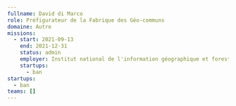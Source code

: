 ```yaml
---
fullname: David di Marco
role: Préfigurateur de la Fabrique des Géo-communs
domaine: Autre
missions:
  - start: 2021-09-13
    end: 2021-12-31
    status: admin
    employer: Institut national de l'information géographique et forestière
    startups:
      - ban
startups:
  - ban
teams: []
---
```

